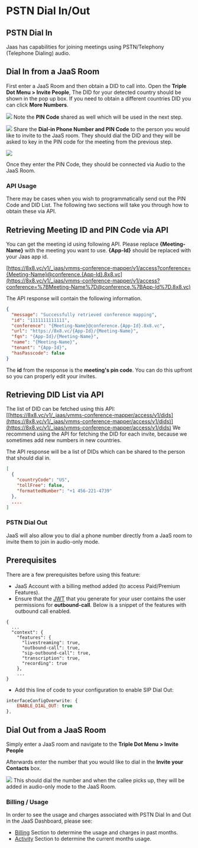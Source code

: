 # PSTN Dial In/Out

## PSTN Dial In

Jaas has capabilities for joining meetings using PSTN/Telephony (Telephone Dialing) audio. 

## Dial In from a JaaS Room

First enter a JaaS Room and then obtain a DID to call into. Open the **Triple Dot Menu > Invite People**, The DID for your detected country should be shown in the pop up box. If you need to obtain a different countries DID you can click **More Numbers**.

![](../images/aa9c432-did_list.gif)
Note the **PIN Code** shared as well which will be used in the next step.

![](../images/115a848-image.png)
Share the **Dial-in Phone Number and PIN Code** to the person you would like to invite to the JaaS room. They should dial the DID and they will be asked to key in the PIN code for the meeting from the previous step.

![](../images/c4e5797-image.png)

Once they enter the PIN Code, they should be connected via Audio to the JaaS Room.

### API Usage

There may be cases when you wish to programmatically send out the PIN Code and DID List. The following two sections will take you through how to obtain these via API.

## Retrieving Meeting ID and PIN Code via API

You can get the meeting id using following API. Please replace **{Meeting-Name}** with the meeting you want to use. **{App-Id}** should be replaced with your Jaas app id.  

[https://8x8.vc/v1/_jaas/vmms-conference-mapper/v1/access?conference={Meeting-Name}@conference.{App-Id}.8x8.vc](https://8x8.vc/v1/_jaas/vmms-conference-mapper/v1/access?conference=%7BMeeting-Name%7D@conference.%7BApp-Id%7D.8x8.vc)

The API response will contain the following information.

```json
{
  "message": "Successfully retrieved conference mapping",
  "id": "1111111111111",
  "conference": "{Meeting-Name}@conference.{App-Id}.8x8.vc",
  "url": "https://8x8.vc/{App-Id}/{Meeting-Name}",
  "fqn": "{App-Id}/{Meeting-Name}",
  "name": "{Meeting-Name}",
  "tenant": "{App-Id}",
  "hasPasscode": false
}

```

The **id** from the response is the **meeting's pin code**. You can do this upfront so you can properly edit your invites.

## Retrieving DID List via API

The list of DID can be fetched using this API: [[https://8x8.vc/v1/_jaas/vmms-conference-mapper/access/v1/dids](https://8x8.vc/v1/_jaas/vmms-conference-mapper/access/v1/dids)](https://8x8.vc/v1/_jaas/vmms-conference-mapper/access/v1/dids) We recommend using the API for fetching the DID for each invite, because we sometimes add new numbers in new countries.

The API response will be a list of DIDs which can be shared to the person that should dial in.


```json
[
  {
    "countryCode": "US",
    "tollFree": false,
    "formattedNumber": "+1 456-221-4739"
  },
  ....
]

```

### PSTN Dial Out

JaaS will also allow you to dial a phone number directly from a JaaS room to invite them to join in audio-only mode.

## Prerequisites

There are a few prerequisites before using this feature:

* JaaS Account with a billing method added (to access Paid/Premium Features).
* Ensure that the [JWT](/jaas/docs/api-keys-jwt) that you generate for your user contains the user permissions for **outbound-call**. Below is a snippet of the features with outbound call enabled.

```
{
  ...
  "context": {
    "features": {
      "livestreaming": true,
      "outbound-call": true,
      "sip-outbound-call": true,
      "transcription": true,
      "recording": true
    },
    ...
}

```
* Add this line of code to your configuration to enable SIP Dial Out:

```javascript
interfaceConfigOverwrite: {
	ENABLE_DIAL_OUT: true
},

```

## Dial Out from a JaaS Room

Simply enter a JaaS room and navigate to the **Triple Dot Menu > Invite People**

Afterwards enter the number that you would like to dial in the **Invite your Contacts** box. 

![](../images/1a280a4-PSTN_Dial_Out.gif)
This should dial the number and when the callee picks up, they will be added in audio-only mode to the JaaS Room.

### Billing / Usage

In order to see the usage and charges associated with PSTN Dial In and Out in the JaaS Dashboard, please see:

* [Billing](/jaas/docs/jaas-console-billing) Section to determine the usage and charges in past months.
* [Activity](/jaas/docs/jaas-console-activity) Section to determine the current months usage.
